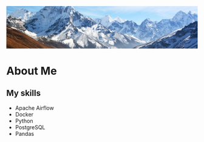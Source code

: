 <p align="center">
    <img src="git_mount.jpg"  />
</p>

# About Me

## My skills


  - Apache Airflow
  - Docker
  - Python
  - PostgreSQL
  - Pandas
  
